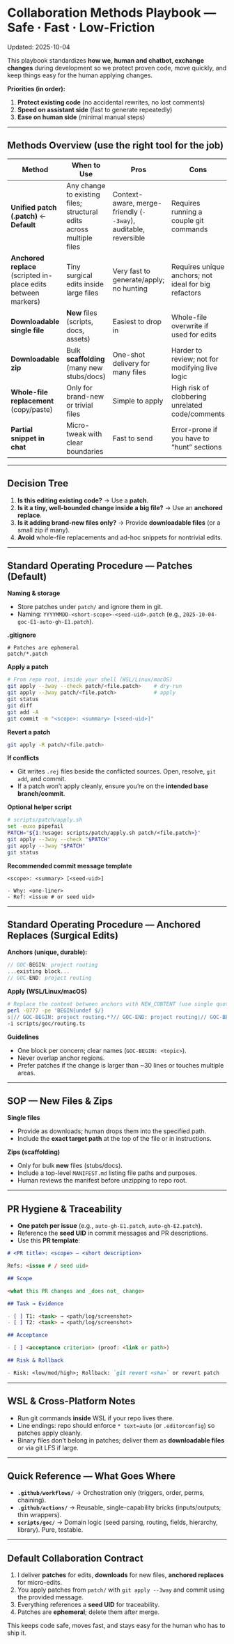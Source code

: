 # Collaboration Methods Playbook — Safe · Fast · Low-Friction

Updated: 2025-10-04

This playbook standardizes **how we, human and chatbot, exchange changes** during development so we protect proven code, move quickly, and keep things easy for the human applying changes.

**Priorities (in order):**

1. **Protect existing code** (no accidental rewrites, no lost comments)
2. **Speed on assistant side** (fast to generate repeatedly)
3. **Ease on human side** (minimal manual steps)

---

## Methods Overview (use the right tool for the job)

| Method                                                         | When to Use                                                          | Pros                                                            | Cons                                                 |
| -------------------------------------------------------------- | -------------------------------------------------------------------- | --------------------------------------------------------------- | ---------------------------------------------------- |
| **Unified patch (.patch)** ← **Default**                       | Any change to existing files; structural edits across multiple files | Context-aware, merge-friendly (`--3way`), auditable, reversible | Requires running a couple git commands               |
| **Anchored replace** (scripted in-place edits between markers) | Tiny surgical edits inside large files                               | Very fast to generate/apply; no hunting                         | Requires unique anchors; not ideal for big refactors |
| **Downloadable single file**                                   | **New** files (scripts, docs, assets)                                | Easiest to drop in                                              | Whole-file overwrite if used for edits               |
| **Downloadable zip**                                           | Bulk **scaffolding** (many new stubs/docs)                           | One-shot delivery for many files                                | Harder to review; not for modifying live logic       |
| **Whole-file replacement** (copy/paste)                        | Only for brand-new or trivial files                                  | Simple to apply                                                 | High risk of clobbering unrelated code/comments      |
| **Partial snippet in chat**                                    | Micro-tweak with clear boundaries                                    | Fast to send                                                    | Error-prone if you have to “hunt” sections           |

---

## Decision Tree

1. **Is this editing existing code?** → Use a **patch**.
2. **Is it a tiny, well-bounded change inside a big file?** → Use an **anchored replace**.
3. **Is it adding brand-new files only?** → Provide **downloadable files** (or a small zip if many).
4. **Avoid** whole-file replacements and ad-hoc snippets for nontrivial edits.

---

## Standard Operating Procedure — Patches (Default)

**Naming & storage**

- Store patches under `patch/` and ignore them in git.
- Naming: `YYYYMMDD-<short-scope>-<seed-uid>.patch` (e.g., `2025-10-04-goc-E1-auto-gh-E1.patch`).

**.gitignore**

```gitignore
# Patches are ephemeral
patch/*.patch
```

**Apply a patch**

```bash
# From repo root, inside your shell (WSL/Linux/macOS)
git apply --3way --check patch/<file.patch>    # dry-run
git apply --3way patch/<file.patch>            # apply
git status
git diff
git add -A
git commit -m "<scope>: <summary> [<seed-uid>]"
```

**Revert a patch**

```bash
git apply -R patch/<file.patch>
```

**If conflicts**

- Git writes `.rej` files beside the conflicted sources. Open, resolve, `git add`, and commit.
- If a patch won’t apply cleanly, ensure you’re on the **intended base branch/commit**.

**Optional helper script**

```bash
# scripts/patch/apply.sh
set -euxo pipefail
PATCH="${1:?usage: scripts/patch/apply.sh patch/<file.patch>}"
git apply --3way --check "$PATCH"
git apply --3way "$PATCH"
git status
```

**Recommended commit message template**

```
<scope>: <summary> [<seed-uid>]

- Why: <one-liner>
- Ref: <issue # or seed uid>
```

---

## Standard Operating Procedure — Anchored Replaces (Surgical Edits)

**Anchors (unique, durable):**

```ts
// GOC-BEGIN: project routing
...existing block...
// GOC-END: project routing
```

**Apply (WSL/Linux/macOS)**

```bash
# Replace the content between anchors with NEW_CONTENT (use single quotes)
perl -0777 -pe 'BEGIN{undef $/}
s|// GOC-BEGIN: project routing.*?// GOC-END: project routing|// GOC-BEGIN: project routing\nNEW_CONTENT\n// GOC-END: project routing|s' \
-i scripts/goc/routing.ts
```

**Guidelines**

- One block per concern; clear names (`GOC-BEGIN: <topic>`).
- Never overlap anchor regions.
- Prefer patches if the change is larger than ~30 lines or touches multiple areas.

---

## SOP — New Files & Zips

**Single files**

- Provide as downloads; human drops them into the specified path.
- Include the **exact target path** at the top of the file or in instructions.

**Zips (scaffolding)**

- Only for bulk **new** files (stubs/docs).
- Include a top-level `MANIFEST.md` listing file paths and purposes.
- Human reviews the manifest before unzipping to repo root.

---

## PR Hygiene & Traceability

- **One patch per issue** (e.g., `auto-gh-E1.patch`, `auto-gh-E2.patch`).
- Reference the **seed UID** in commit messages and PR descriptions.
- Use this **PR template**:

```md
# <PR title>: <scope> — <short description>

Refs: <issue # / seed uid>

## Scope

<what this PR changes and _does not_ change>

## Task → Evidence

- [ ] T1: <task> → <path/log/screenshot>
- [ ] T2: <task> → <path/log/screenshot>

## Acceptance

- [ ] <acceptance criterion> (proof: <link or path>)

## Risk & Rollback

- Risk: <low/med/high>; Rollback: `git revert <sha>` or revert patch
```

---

## WSL & Cross-Platform Notes

- Run git commands **inside** WSL if your repo lives there.
- Line endings: repo should enforce `* text=auto` (or `.editorconfig`) so patches apply cleanly.
- Binary files don’t belong in patches; deliver them as **downloadable files** or via git LFS if large.

---

## Quick Reference — What Goes Where

- **`.github/workflows/`** → Orchestration only (triggers, order, perms, chaining).
- **`.github/actions/`** → Reusable, single-capability bricks (inputs/outputs; thin wrappers).
- **`scripts/goc/`** → Domain logic (seed parsing, routing, fields, hierarchy, library). Pure, testable.

---

## Default Collaboration Contract

1. I deliver **patches** for edits, **downloads** for new files, **anchored replaces** for micro-edits.
2. You apply patches from `patch/` with `git apply --3way` and commit using the provided message.
3. Everything references a **seed UID** for traceability.
4. Patches are **ephemeral**; delete them after merge.

This keeps code safe, moves fast, and stays easy for the human who has to ship it.
